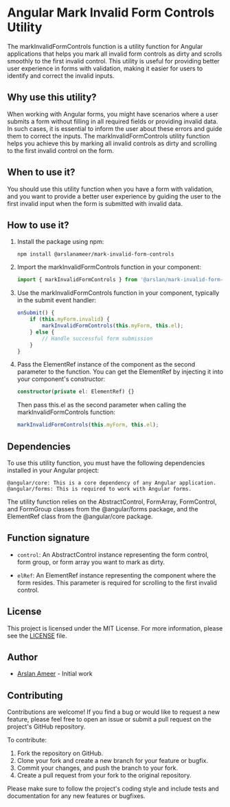 # Angular Mark Invalid Form Controls Utility

The markInvalidFormControls function is a utility function for Angular applications that helps you mark all invalid form controls as dirty and scrolls smoothly to the first invalid control. This utility is useful for providing better user experience in forms with validation, making it easier for users to identify and correct the invalid inputs.

## Why use this utility?

When working with Angular forms, you might have scenarios where a user submits a form without filling in all required fields or providing invalid data. In such cases, it is essential to inform the user about these errors and guide them to correct the inputs. The markInvalidFormControls utility function helps you achieve this by marking all invalid controls as dirty and scrolling to the first invalid control on the form.

## When to use it?

You should use this utility function when you have a form with validation, and you want to provide a better user experience by guiding the user to the first invalid input when the form is submitted with invalid data.

## How to use it?

1. Install the package using npm:

    ```npm install @arslanameer/mark-invalid-form-controls```

2. Import the markInvalidFormControls function in your component:
    
    ```typescript 
    import { markInvalidFormControls } from '@arslan/mark-invalid-form-controls';
    ```
3. Use the markInvalidFormControls function in your component, typically in the submit event handler:

    ```typescript
    onSubmit() {
        if (this.myForm.invalid) {
            markInvalidFormControls(this.myForm, this.el);
        } else {
            // Handle successful form submission
        }
    }
    ```
4. Pass the ElementRef instance of the component as the second parameter to the function. You can get the ElementRef by injecting it into your component's constructor:

    ```typescript
    constructor(private el: ElementRef) {}
    ```
    Then pass this.el as the second parameter when calling the markInvalidFormControls function:

    ```typescript
    markInvalidFormControls(this.myForm, this.el);
    ```

## Dependencies

To use this utility function, you must have the following dependencies installed in your Angular project:

    @angular/core: This is a core dependency of any Angular application.
    @angular/forms: This is required to work with Angular forms.

The utility function relies on the AbstractControl, FormArray, FormControl, and FormGroup classes from the @angular/forms package, and the ElementRef class from the @angular/core package.

## Function signature
- `control`: An AbstractControl instance representing the form control, form group, or form array you want to mark as dirty.

- `elRef`: An ElementRef instance representing the component where the form resides. This parameter is required for scrolling to the first invalid control.


## License

This project is licensed under the MIT License. For more information, please see the [LICENSE](LICENSE) file.

## Author

- [Arslan Ameer](https://github.com/arslanameer) - Initial work

## Contributing

Contributions are welcome! If you find a bug or would like to request a new feature, please feel free to open an issue or submit a pull request on the project's GitHub repository.

To contribute:

1. Fork the repository on GitHub.
2. Clone your fork and create a new branch for your feature or bugfix.
3. Commit your changes, and push the branch to your fork.
4. Create a pull request from your fork to the original repository.

Please make sure to follow the project's coding style and include tests and documentation for any new features or bugfixes.
